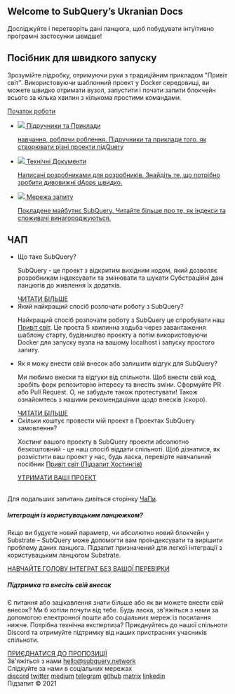 <link rel="stylesheet" href="/assets/style/welcome.css" as="style" />
<div class="top2Sections">
  <section class="welcomeWords">
    <div class="main">
      <div>
        <h2 class="welcomeTitle">Welcome to SubQuery’s Ukranian <span>Docs</span></h2>
        <p>Досліджуйте і перетворіть дані ланцюга, щоб побудувати інтуїтивно програмні застосунки швидше!</p>
      </div>
    </div>
  </section>
  <section class="startSection main">
    <div>
      <h2 class="title">Посібник <span>для швидкого запуску</span></h2>
      <p>Зрозумійте підробку, отримуючи руки з традиційним прикладом "Привіт світ". Використовуючи шаблонний проект у Docker середовищі, ви можете швидко отримати вузол, запустити і почати запити блокчейн всього за кілька хвилин з кількома простими командами.
      </p>
      <a href="https://doc.subquery.network/quickstart/helloworld-localhost.html" class="button"><span>Початок роботи</span></a>
    </div>
  </section>
</div>
<div class="main">
  <div>
    <ul class="list">
      <li>
        <a href="https://doc.subquery.network/tutorials_examples/introduction.html">
          <div>
            <img src="/assets/img/tutorialsIcon.svg" />
            <span>Підручники та Приклади</span>
            <p>навчання, роблячи роблення. Підручники та приклади того, як створювати різні проекти підQuery</p>
          </div>
        </a>
      </li>
      <li>
        <a href="https://doc.subquery.network/create/introduction.html">
          <div>
            <img src="/assets/img/docsIcon.svg" />
            <span>Технічні Документи</span>
            <p>Написані розробниками для розробників. Знайдіть те, що потрібно зробити дивовижні dApps швидко.</p>
          </div>
        </a>
      </li>
      <li>
        <a href="https://static.subquery.network/whitepaper.pdf" target="_blank">
          <div>
            <img src="/assets/img/networkIcon.svg" />
            <span>Мережа запиту</span>
            <p>Покладене майбутнє SubQuery. Читайте більше про те, як індекси та споживачі винагороджуються.</p>
          </div>
        </a>
      </li>
    </ul>
  </div>
</div>
<section class="faqSection main">
  <div>
    <h2 class="title">ЧАП</h2>
    <ul class="faqList">
      <li>
        <div class="title">Що таке SubQuery?</div>
        <div class="content">
          <p>SubQuery - це проект з відкритим вихідним кодом, який дозволяє розробникам індексувати та змінювати та шукати Субстраційні дані ланцюгів до живлення їх додатків.</p>
          <a class="more" href="https://doc.subquery.network/faqs/faqs.html#what-is-subquery">ЧИТАТИ БІЛЬШЕ</a>
        </div>
      </li>
      <li>
        <div class="title">Який найкращий спосіб розпочати роботу з SubQuery?</div>
        <div class="content">
          <p>Найкращий спосіб розпочати роботу з SubQuery це спробувати наш <a href="https://doc.subquery.network/quickstart/helloworld-localhost.html">Привіт світ</a>. Це проста 5 хвилинна ходьба через завантаження шаблону старту, будівництво проекту а потім використовуючи Docker для запуску вузла на вашому localhost і запуску простого запиту. </p>
        </div>
      </li>
      <li>
        <div class="title">Як я можу внести свій внесок або залишити відгук для SubQuery?</div>
        <div class="content">
          <p>Ми любимо внески та відгуки від спільноти. Щоб внести свій код, зробіть форк репозиторію інтересу та внесіть зміни. Сформуйте PR або Pull Request. О, не забудьте також протестувати! Також ознайомтесь з нашими рекомендаціями щодо внесків (скоро). </p>
          <a class="more" href="https://doc.subquery.network/faqs/faqs.html#what-is-the-best-way-to-get-started-with-subquery">ЧИТАТИ БІЛЬШЕ</a>
        </div>
      </li>
      <li>
        <div class="title">Скільки коштує провести мій проект в Проектах SubQuery замовлення?</div>
        <div class="content">
          <p>Хостинг вашого проекту в SubQuery проекти абсолютно безкоштовний - це наш спосіб віддати спільноті. Щоб дізнатися, як розмістити ваш проект у нас, будь ласка, перевірте навчальний посібник <a href="https://doc.subquery.network/quickstart/helloworld-hosted.html">Привіт світ (Підзапит Хостингів)</a></p>
          <a class="more" href="https://doc.subquery.network/publish/publish.html">УТРИМАТИ ВАШІ ПРОЕКТ</a>
        </div>
      </li>
    </ul><br>
    Для подальших запитань дивіться сторінку <a href="https://doc.subquery.network/faqs/faqs.html">ЧаПи</a>.    
  </div>
</section>
<section class="main">
  <div>
    <div class="lastIntroduce lastIntroduce_1">
        <h5>Інтеграція із користувацьким ланцюжком?</h5>
        <p>Якщо ви будуєте новий параметр, чи абсолютно новий блокчейн у Substrate – SubQuery може допомогти вам проіндексувати та вирішити проблему даних ланцюга. Підзапит призначений для легкої інтеграції з користувацьким ланцюгом Substrate.</p>
        <a class="more" href="https://doc.subquery.network/create/mapping.html#custom-substrate-chains">НАВЧАЙТЕ ГОЛОВУ ІНТЕГРАТ БЕЗ ВАШОЇ ПЕРЕВІРКИ</a>
    </div>
    <div class="lastIntroduce lastIntroduce_2">
        <h5>Підтримка та внесіть свій внесок</h5>
        <p>Є питання або зацікавлення знати більше або як ви можете внести свій внесок? Ми б хотіли почути від тебе. Будь ласка, зв'яжіться з нами за допомогою електронної пошти або соціальних мереж із посилання нижче. Потрібна технічна експертиза? Приєднуйтесь до нашої спільноти Discord та отримуйте підтримку від наших пристрасних учасників спільноти. </p>
        <a class="more" href="=https://discord.com/invite/78zg8aBSMG">ПРИЄДНАТИСЯ ДО ПРОПОЗИЦІЇ</a>
    </div>
    </div>
</section>
<section class="main connectSection">
  <div class="email">
    <span>Зв'яжіться з нами</span>
    <a href="mailto:hello@subquery.network">hello@subquery.network</a>
  </div>
  <div>
    <div>Слідкуйте за нами в соціальних мережах</div>
    <div class="connectWay">
      <a href="https://discord.com/invite/78zg8aBSMG" target="_blank" class="connectDiscord">discord</a>
      <a href="https://twitter.com/subquerynetwork" target="_blank" class="connectTwitter">twitter</a>
      <a href="https://medium.com/@subquery" target="_blank" class="connectMedium">medium</a>
      <a href="https://t.me/subquerynetwork" target="_blank" class="connectTelegram">telegram</a>
      <a href="https://github.com/OnFinality-io/subql" target="_blank" class="connectGithub">github</a>
      <a href="https://matrix.to/#/#subquery:matrix.org" target="_blank" class="connectMatrix">matrix</a>
      <a href="https://www.linkedin.com/company/subquery" target="_blank" class="connectLinkedin">linkedin</a>
    </div>
  </div>
</section>
</div> </div>
<div class="footer">
  <div class="main"><div>Підзапит © 2021</div></div>
</div>
<script charset="utf-8" src="/assets/js/welcome.js"></script>